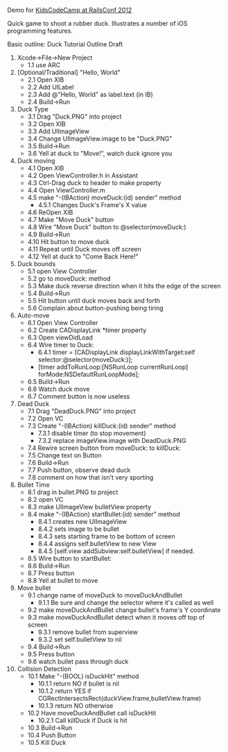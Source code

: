 Demo for [KidsCodeCamp at RailsConf 2012](https://github.com/kidscodecamp/railsconf2012/wiki)

Quick game to shoot a rubber duck.  Illustrates a number of iOS programming features.

Basic outline:
Duck Tutorial Outline Draft

1. Xcode->File->New Project
    - 1.1 use ARC
2. [Optional/Traditional] "Hello, World"
    - 2.1 Open XIB
    - 2.2 Add UILabel
    - 2.3 Add @"Hello, World" as label.text (in IB)
    - 2.4 Build->Run
3. Duck Type
    - 3.1 Drag "Duck.PNG" into project
    - 3.2 Open XIB
    - 3.3 Add UIImageView
    - 3.4 Change UIImageView.image to be "Duck.PNG"
    - 3.5 Build->Run
    - 3.6 Yell at duck to "Move!", watch duck ignore you
4. Duck moving
    - 4.1 Open XIB
    - 4.2 Open ViewController.h in Assistant
    - 4.3 Ctrl-Drag duck to header to make property
    - 4.4 Open ViewController.m
    - 4.5 make "-(IBAction) moveDuck:(id) sender" method
        * 4.5.1 Changes Duck's Frame's X value
    - 4.6 ReOpen XIB
    - 4.7 Make "Move Duck" button
    - 4.8 Wire "Move Duck" button to @selector(moveDuck:)
    - 4.9 Build->Run
    - 4.10 Hit button to move duck
    - 4.11 Repeat until Duck moves off screen
    - 4.12 Yell at duck to "Come Back Here!"
5. Duck bounds
    - 5.1 open View Controller
    - 5.2 go to moveDuck: method
    - 5.3 Make duck reverse direction when it hits the edge of the screen
    - 5.4 Build->Run
    - 5.5 Hit button until duck moves back and forth
    - 5.6 Complain about button-pushing being tiring
6. Auto-move
    - 6.1 Open View Controller
    - 6.2 Create CADisplayLink *timer property
    - 6.3 Open viewDidLoad
    - 6.4 Wire timer to Duck:
        * 6.4.1 timer = [CADisplayLink displayLinkWithTarget:self selector:@selector(moveDuck:)];
        * [timer addToRunLoop:[NSRunLoop currentRunLoop] forMode:NSDefaultRunLoopMode];
    - 6.5 Build->Run
    - 6.6 Watch duck move
    - 6.7 Comment button is now useless
7. Dead Duck
    - 7.1 Drag "DeadDuck.PNG" into project
    - 7.2 Open VC
    - 7.3 Create "-(IBAction) killDuck:(id) sender" method
        * 7.3.1 disable timer (to stop movement)
        * 7.3.2 replace imageView.image with DeadDuck.PNG
    - 7.4 Rewire screen button from moveDuck: to killDuck:
    - 7.5 Change text on Button
    - 7.6 Build->Run
    - 7.7 Push button, observe dead duck
    - 7.8 comment on how that isn't very sporting
8. Bullet Time
    - 8.1 drag in bullet.PNG to project
    - 8.2 open VC
    - 8.3 make UIImageView bulletView property
    - 8.4 make "-(IBAction) startBullet:(id) sender" method
        * 8.4.1 creates new UIImageView
        * 8.4.2 sets image to be bullet
        * 8.4.3 sets starting frame to be bottom of screen
        * 8.4.4 assigns self.bulletView to new View
        * 8.4.5 [self.view addSubview:self.bulletView] if needed.
    - 8.5 Wire button to startBullet:
    - 8.6 Build->Run
    - 8.7 Press button
    - 8.8 Yell at bullet to move
9. Move bullet
    - 9.1 change name of moveDuck to moveDuckAndBullet
        * 9.1.1 Be sure and change the selector where it's called as well
    - 9.2 make moveDuckAndBullet change bullet's frame's Y coordinate
    - 9.3 make moveDuckAndBullet detect when it moves off top of screen
        * 9.3.1 remove bullet from superview
        * 9.3.2 set self.bulletView to nil
    - 9.4 Build->Run
    - 9.5 Press button
    - 9.6 watch bullet pass through duck
10. Collision Detection
    - 10.1 Make "-(BOOL) isDuckHit" method
        * 10.1.1 return NO if bullet is nil
        * 10.1.2 return YES if CGRectIntersectsRect(duckView.frame,bulletView.frame)
        * 10.1.3 return NO otherwise
    - 10.2 Have moveDuckAndBullet call isDuckHit
        * 10.2.1 Call killDuck if Duck is hit
    - 10.3 Build->Run
    - 10.4 Push Button
    - 10.5 Kill Duck
